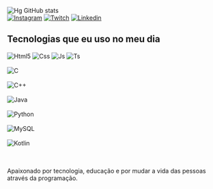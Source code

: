
![Hg GitHub stats](https://github-readme-stats.vercel.app/api?username=DevHgL&show_icons=true&theme=dracula&count_private=true)
<br>
[![Instagram](https://img.shields.io/badge/Instagram-E4405F?style=for-the-badge&logo=instagram&logoColor=white)](https://twitter.com/HugoLeo1227)
[![Twitch](https://img.shields.io/badge/Twitch-9146FF?style=for-the-badge&logo=twitch&logoColor=white)](https://www.twitch.tv/thehgz)
[![Linkedin](https://img.shields.io/badge/LinkedIn-0077B5?style=for-the-badge&logo=linkedin&logoColor=white)](https://www.linkedin.com/in/hugo-leonardo-13271121b/)


## Tecnologias que eu uso no meu dia

<div style="display: inline_block">
  <img align="center" alt="Html5" src="https://img.shields.io/badge/HTML5-E34F26?style=for-the-badge&logo=html5&logoColor=white" />
  <img align="center" alt="Css" src="https://img.shields.io/badge/CSS3-1572B6?style=for-the-badge&logo=css3&logoColor=white" />
  <img align="center" alt="Js" src="https://img.shields.io/badge/JavaScript-F7DF1E?style=for-the-badge&logo=javascript&logoColor=black" />
  <img align="center" alt="Ts" src="https://img.shields.io/badge/TypeScript-007ACC?style=for-the-badge&logo=typescript&logoColor=white" /><br><br>
  <img align="center" alt="C" src="https://img.shields.io/badge/C-00599C?style=for-the-badge&logo=c&logoColor=white" /><br><br>
  <img align="center" alt="C++" src="https://img.shields.io/badge/C%2B%2B-00599C?style=for-the-badge&logo=c%2B%2B&logoColor=white" /><br><br>
  <img align="center" alt="Java" src="https://img.shields.io/badge/Java-ED8B00?style=for-the-badge&logo=openjdk&logoColor=white" /><br><br>
  <img align="center" alt="Python" src="https://img.shields.io/badge/Python-3776AB?style=for-the-badge&logo=python&logoColor=white" /><br><br>
  <img align="center" alt="MySQL" src="https://img.shields.io/badge/MySQL-00000F?style=for-the-badge&logo=mysql&logoColor=white" /><br><br>
  <img align="center" alt="Kotlin" src="https://img.shields.io/badge/Kotlin-0095D5?&style=for-the-badge&logo=kotlin&logoColor=white" /><br>
  <br>
</div><br/>


Apaixonado por tecnologia, educação e por mudar a vida das pessoas através da programação.
